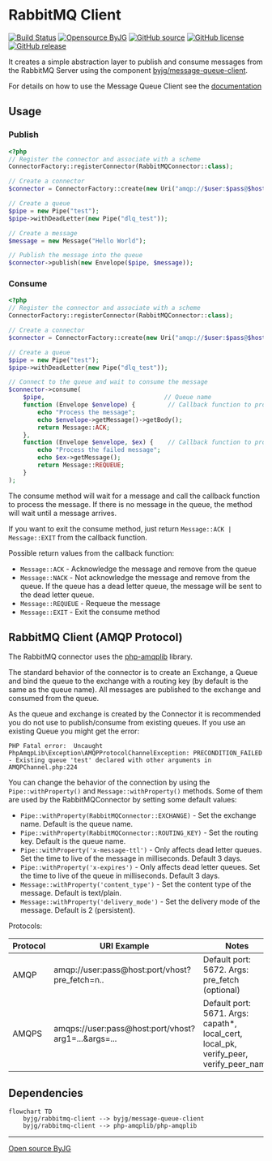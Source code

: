 # RabbitMQ Client

[![Build Status](https://github.com/byjg/php-rabbitmq-client/actions/workflows/phpunit.yml/badge.svg?branch=main)](https://github.com/byjg/php-rabbitmq-client/actions/workflows/phpunit.yml)
[![Opensource ByJG](https://img.shields.io/badge/opensource-byjg-success.svg)](http://opensource.byjg.com)
[![GitHub source](https://img.shields.io/badge/Github-source-informational?logo=github)](https://github.com/byjg/php-rabbitmq-client/)
[![GitHub license](https://img.shields.io/github/license/byjg/php-rabbitmq-client.svg)](https://opensource.byjg.com/opensource/licensing.html)
[![GitHub release](https://img.shields.io/github/release/byjg/php-rabbitmq-client.svg)](https://github.com/byjg/php-rabbitmq-client/releases/)

It creates a simple abstraction layer to publish and consume messages from the RabbitMQ Server using the component [byjg/message-queue-client](https://github.com/byjg/message-queue-client).

For details on how to use the Message Queue Client see the [documentation](https://github.com/byjg/message-queue-client)

## Usage

### Publish

```php
<?php
// Register the connector and associate with a scheme
ConnectorFactory::registerConnector(RabbitMQConnector::class);

// Create a connector
$connector = ConnectorFactory::create(new Uri("amqp://$user:$pass@$host:$port/$vhost"));

// Create a queue
$pipe = new Pipe("test");
$pipe->withDeadLetter(new Pipe("dlq_test"));

// Create a message
$message = new Message("Hello World");

// Publish the message into the queue
$connector->publish(new Envelope($pipe, $message));
```

### Consume

```php
<?php
// Register the connector and associate with a scheme
ConnectorFactory::registerConnector(RabbitMQConnector::class);

// Create a connector
$connector = ConnectorFactory::create(new Uri("amqp://$user:$pass@$host:$port/$vhost"));

// Create a queue
$pipe = new Pipe("test");
$pipe->withDeadLetter(new Pipe("dlq_test"));

// Connect to the queue and wait to consume the message
$connector->consume(
    $pipe,                                 // Queue name
    function (Envelope $envelope) {         // Callback function to process the message
        echo "Process the message";
        echo $envelope->getMessage()->getBody();
        return Message::ACK;
    },
    function (Envelope $envelope, $ex) {    // Callback function to process the failed message
        echo "Process the failed message";
        echo $ex->getMessage();
        return Message::REQUEUE;
    }
);
```

The consume method will wait for a message and call the callback function to process the message.
If there is no message in the queue, the method will wait until a message arrives.

If you want to exit the consume method, just return `Message::ACK | Message::EXIT` from the callback function.

Possible return values from the callback function:

* `Message::ACK` - Acknowledge the message and remove from the queue
* `Message::NACK` - Not acknowledge the message and remove from the queue. If the queue has a dead letter queue, the message will be sent to the dead letter queue.
* `Message::REQUEUE` - Requeue the message
* `Message::EXIT` - Exit the consume method


## RabbitMQ Client (AMQP Protocol)

The RabbitMQ connector uses the [php-amqplib](https://github.com/php-amqplib/php-amqplib) library.

The standard behavior of the connector is to create an Exchange, a Queue and bind the queue to the exchange with a routing key (by default is the same as the queue name).
All messages are published to the exchange and consumed from the queue.

As the queue and exchange is created by the Connector it is recommended you do not use to publish/consume from existing queues.
If you use an existing Queue you might get the error:

```text
PHP Fatal error:  Uncaught PhpAmqpLib\Exception\AMQPProtocolChannelException: PRECONDITION_FAILED - Existing queue 'test' declared with other arguments in AMQPChannel.php:224
```

You can change the behavior of the connection by using the `Pipe::withProperty()` and `Message::withProperty()` methods.
Some of them are used by the RabbitMQConnector by setting some default values:

* `Pipe::withProperty(RabbitMQConnector::EXCHANGE)` - Set the exchange name. Default is the queue name.
* `Pipe::withProperty(RabbitMQConnector::ROUTING_KEY)` - Set the routing key. Default is the queue name.
* `Pipe::withProperty('x-message-ttl')` - Only affects dead letter queues. Set the time to live of the message in milliseconds. Default 3 days.
* `Pipe::withProperty('x-expires')` - Only affects dead letter queues. Set the time to live of the queue in milliseconds. Default 3 days.
* `Message::withProperty('content_type')` - Set the content type of the message. Default is text/plain.
* `Message::withProperty('delivery_mode')` - Set the delivery mode of the message. Default is 2 (persistent).

Protocols:

| Protocol | URI Example                                         | Notes                                                                                  |
|----------|-----------------------------------------------------|----------------------------------------------------------------------------------------|
| AMQP     | amqp://user:pass@host:port/vhost?pre_fetch=n..      | Default port: 5672. Args: pre_fetch (optional)                                         |
| AMQPS    | amqps://user:pass@host:port/vhost?arg1=...&args=... | Default port: 5671. Args: capath*, local_cert, local_pk, verify_peer, verify_peer_name |

## Dependencies

```mermaid
flowchart TD
    byjg/rabbitmq-client --> byjg/message-queue-client
    byjg/rabbitmq-client --> php-amqplib/php-amqplib
```

----
[Open source ByJG](http://opensource.byjg.com)
